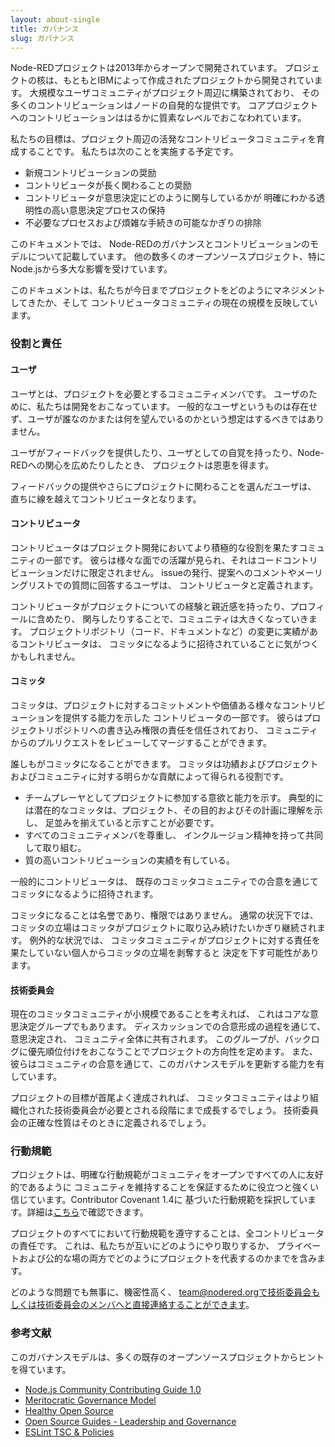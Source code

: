 ```yaml
---
layout: about-single
title: ガバナンス
slug: ガバナンス
---
```


Node-REDプロジェクトは2013年からオープンで開発されています。
プロジェクトの核は、もともとIBMによって作成されたプロジェクトから開発されています。
大規模なユーザコミュニティがプロジェクト周辺に構築されており、
その多くのコントリビューションはノードの自発的な提供です。
コアプロジェクトへのコントリビューションははるかに質素なレベルでおこなわれています。

私たちの目標は、プロジェクト周辺の活発なコントリビュータコミュニティを育成することです。
私たちは次のことを実施する予定です。

 - 新規コントリビューションの奨励
 - コントリビュータが長く関わることの奨励
 - コントリビュータが意思決定にどのように関与しているかが
   明確にわかる透明性の高い意思決定プロセスの保持
 - 不必要なプロセスおよび煩雑な手続きの可能なかぎりの排除

このドキュメントでは、
Node-REDのガバナンスとコントリビューションのモデルについて記載しています。
他の数多くのオープンソースプロジェクト、特にNode.jsから多大な影響を受けています。

このドキュメントは、私たちが今日までプロジェクトをどのようにマネジメントしてきたか、そして
コントリビュータコミュニティの現在の規模を反映しています。


### 役割と責任

#### ユーザ

ユーザとは、プロジェクトを必要とするコミュニティメンバです。
ユーザのために、私たちは開発をおこなっています。
一般的なユーザというものは存在せず、ユーザが誰なのかまたは何を望んでいるのかという想定はするべきではありません。

ユーザがフィードバックを提供したり、ユーザとしての自覚を持ったり、Node-REDへの関心を広めたりしたとき、
プロジェクトは恩恵を得ます。

フィードバックの提供やさらにプロジェクトに関わることを選んだユーザは、
直ちに線を越えてコントリビュータとなります。

#### コントリビュータ

コントリビュータはプロジェクト開発においてより積極的な役割を果たすコミュニティの一部です。
彼らは様々な面での活躍が見られ、それはコードコントリビューションだけに限定されません。
issueの発行、提案へのコメントやメーリングリストでの質問に回答するユーザは、
コントリビュータと定義されます。

コントリビュータがプロジェクトについての経験と親近感を持ったり、プロフィールに含めたり、
関与したりすることで、コミュニティは大きくなっていきます。
プロジェクトリポジトリ（コード、ドキュメントなど）の変更に実績があるコントリビュータは、
コミッタになるように招待されていることに気がつくかもしれません。

#### コミッタ

コミッタは、プロジェクトに対するコミットメントや価値ある様々なコントリビューションを提供する能力を示した
コントリビュータの一部です。
彼らはプロジェクトリポジトリへの書き込み権限の責任を信任されており、
コミュニティからのプルリクエストをレビューしてマージすることができます。

誰しもがコミッタになることができます。
コミッタは功績およびプロジェクトおよびコミュニティに対する明らかな貢献によって得られる役割です。

 - チームプレーヤとしてプロジェクトに参加する意欲と能力を示す。
   典型的には潜在的なコミッタは、プロジェクト、その目的およびその計画に理解を示し、
   足並みを揃えていると示すことが必要です。
 - すべてのコミュニティメンバを尊重し、
   インクルージョン精神を持って共同して取り組む。
 - 質の高いコントリビューションの実績を有している。

一般的にコントリビュータは、
既存のコミッタコミュニティでの合意を通じてコミッタになるように招待されます。

コミッタになることは名誉であり、権限ではありません。
通常の状況下では、コミッタの立場はコミッタがプロジェクトに取り込み続けたいかぎり継続されます。
例外的な状況では、
コミッタコミュニティがプロジェクトに対する責任を果たしていない個人からコミッタの立場を剥奪すると
決定を下す可能性があります。

#### 技術委員会

現在のコミッタコミュニティが小規模であることを考えれば、
これはコアな意思決定グループでもあります。
ディスカッションでの合意形成の過程を通じて、意思決定され、
コミュニティ全体に共有されます。
このグループが、バックログに優先順位付けをおこなうことでプロジェクトの方向性を定めます。
また、彼らはコミュニティの合意を通じて、このガバナンスモデルを更新する能力を有しています。

プロジェクトの目標が首尾よく達成されれば、
コミッタコミュニティはより組織化された技術委員会が必要とされる段階にまで成長するでしょう。
技術委員会の正確な性質はそのときに定義されるでしょう。

### 行動規範

プロジェクトは、明確な行動規範がコミュニティをオープンですべての人に友好的であるように
コミュニティを維持することを保証するために役立つと強くい信じています。Contributor Covenant 1.4に
基づいた行動規範を採択しています。詳細は[こちら](/conduct/)で確認できます。

プロジェクトのすべてにおいて行動規範を遵守することは、全コントリビュータの責任です。
これは、私たちが互いにどのようにやり取りするか、
プライベートおよび公的な場の両方でどのようにプロジェクトを代表するのかまでを含みます。

どのような問題でも無事に、機密性高く、
team@nodered.orgで技術委員会もしくは技術委員会のメンバへと直接連絡することができます。


### 参考文献

このガバナンスモデルは、多くの既存のオープンソースプロジェクトからヒントを得ています。

 - [Node.js Community Contributing Guide 1.0](https://github.com/nodejs/TSC/blob/master/BasePolicies/CONTRIBUTING.md)
 - [Meritocratic Governance Model](http://oss-watch.ac.uk/resources/meritocraticgovernancemodel)
 - [Healthy Open Source](https://medium.com/the-node-js-collection/healthy-open-source-967fa8be7951#.h2klz4i2f)
 - [Open Source Guides - Leadership and Governance](https://opensource.guide/leadership-and-governance/)
 - [ESLint TSC & Policies](http://eslint.org/docs/maintainer-guide/governance.html)
